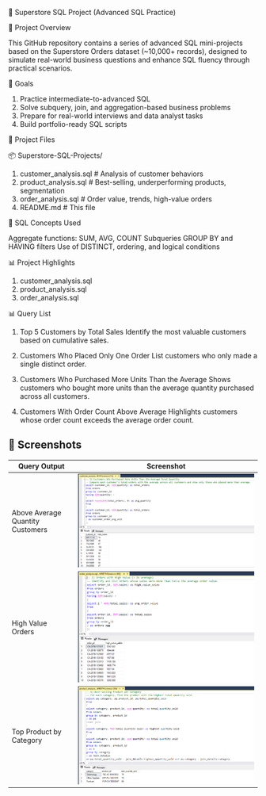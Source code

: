 🧠 Superstore SQL Project (Advanced SQL Practice)

📌 Project Overview

This GitHub repository contains a series of advanced SQL mini-projects based on the Superstore Orders dataset (~10,000+ records), designed to simulate real-world business questions and enhance SQL fluency through practical scenarios.

🎯 Goals

1. Practice intermediate-to-advanced SQL
2. Solve subquery, join, and aggregation-based business problems
3. Prepare for real-world interviews and data analyst tasks
4. Build portfolio-ready SQL scripts

📁 Project Files

📦 Superstore-SQL-Projects/
1. customer_analysis.sql        # Analysis of customer behaviors
2. product_analysis.sql         # Best-selling, underperforming products, segmentation
3. order_analysis.sql           # Order value, trends, high-value orders
4. README.md                    # This file

🧰 SQL Concepts Used

Aggregate functions: SUM, AVG, COUNT
Subqueries
GROUP BY and HAVING filters
Use of DISTINCT, ordering, and logical conditions

📊 Project Highlights

1. customer_analysis.sql
2. product_analysis.sql
3. order_analysis.sql

📊 Query List

1. Top 5 Customers by Total Sales
Identify the most valuable customers based on cumulative sales.

2. Customers Who Placed Only One Order
List customers who only made a single distinct order.

3. Customers Who Purchased More Units Than the Average
Shows customers who bought more units than the average quantity purchased across all customers.

4. Customers With Order Count Above Average
Highlights customers whose order count exceeds the average order count.

## 📸 Screenshots

| Query Output | Screenshot |
|--------------|------------|
| Above Average Quantity Customers | ![top quantity](screenshots/above_avg_quantity_customers.png) |
| High Value Orders | ![highvalue](screenshots/high_value_orders.png) |
| Top Product by Category | ![top product](screenshots/top_product_by_category.png) |